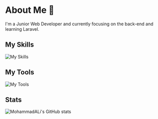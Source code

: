 # About Me 👋
I'm a Junior Web Developer and currently focusing on the back-end and learning Laravel.

## My Skills
![My Skills](https://skillicons.dev/icons?i=html,css,bootstrap,js,php,laravel,wordpress,python&theme=light&perline=4)

## My Tools
![My Tools](https://skillicons.dev/icons?i=vscode,vim,git,github,ps,linux&theme=light)

## Stats
![MohammadALi's GitHub stats](https://github-readme-stats.vercel.app/api?username=mohammadali-arjomand&show_icons=true&theme=react)
